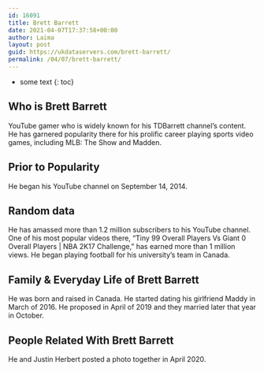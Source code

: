 ```yaml
---
id: 16091
title: Brett Barrett
date: 2021-04-07T17:37:58+00:00
author: Laima
layout: post
guid: https://ukdataservers.com/brett-barrett/
permalink: /04/07/brett-barrett/
---
```


* some text
{: toc}


## Who is Brett Barrett
                  
                  
                  
YouTube gamer who is widely known for his TDBarrett channel&#8217;s content. He has garnered popularity there for his prolific career playing sports video games, including MLB: The Show and Madden. 
                  
              
            
              
            
                
                
                
## Prior to Popularity
                  
                  
                  
He began his YouTube channel on September 14, 2014. 
                  
              
            
              
            
                
                
                
## Random data
                  
                  
                  
He has amassed more than 1.2 million subscribers to his YouTube channel. One of his most popular videos there, &#8220;Tiny 99 Overall Players Vs Giant 0 Overall Players | NBA 2K17 Challenge,&#8221; has earned more than 1 million views. He began playing football for his university&#8217;s team in Canada. 
                  
              
            
              
            
                
                
                
## Family & Everyday Life of Brett Barrett
                  
                  
                  
He was born and raised in Canada. He started dating his girlfriend Maddy in March of 2016. He proposed in April of 2019 and they married later that year in October.
                  
              
            
              
            
                
                
                
## People Related With Brett Barrett
                  
                  
                  
He and Justin Herbert posted a photo together in April 2020.
                  
              
            
              
            
                
              
            
              
              
            
            
              
            
          
          
          